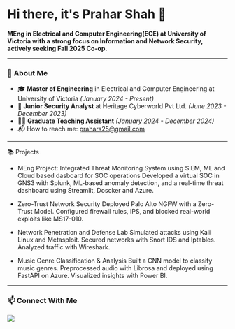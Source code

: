 # Hi there, it's Prahar Shah 👋

**MEng in Electrical and Computer Engineering(ECE) at University of Victoria with a strong focus on Information and Network Security, actively seeking Fall 2025 Co-op.**  


---

### 🚀 **About Me**
- 🎓 **Master of Engineering** in Electrical and Computer Engineering at University of Victoria *(January 2024 - Present)*
- 💼 **Junior Security Analyst** at Heritage Cyberworld Pvt Ltd. *(June 2023 - December 2023)*
- 👨‍🏫 **Graduate Teaching Assistant**  *(January 2024 - December 2024)*  
- 📬 How to reach me: [prahars25@gmail.com](mailto:prahars25@gmail.com)

---
📚 Projects

- MEng Project: Integrated Threat Monitoring System using SIEM, ML and Cloud based dasboard for SOC operations
Developed a virtual SOC in GNS3 with Splunk, ML-based anomaly detection, and a real-time threat dashboard using Streamlit, Doscker and Azure.

- Zero-Trust Network Security
Deployed Palo Alto NGFW with a Zero-Trust Model. Configured firewall rules, IPS, and blocked real-world exploits like MS17-010.

- Network Penetration and Defense Lab
Simulated attacks using Kali Linux and Metasploit. Secured networks with Snort IDS and Iptables. Analyzed traffic with Wireshark.

- Music Genre Classification & Analysis
Built a CNN model to classify music genres. Preprocessed audio with Librosa and deployed using FastAPI on Azure. Visualized insights with Power BI.





---

### 📫 **Connect With Me**
<p align="left">
  <a href="https://www.linkedin.com/in/prahar-shah-238741207/">
    <img src="https://img.shields.io/badge/LinkedIn-0077B5?style=flat&logo=linkedin&logoColor=white" />
  </a>
</p>


